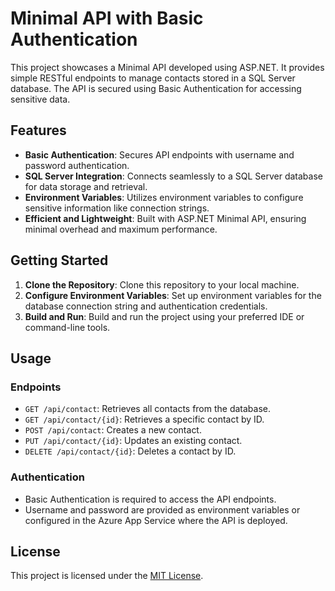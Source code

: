 # Minimal API with Basic Authentication

This project showcases a Minimal API developed using ASP.NET. It provides simple RESTful endpoints to manage contacts stored in a SQL Server database. The API is secured using Basic Authentication for accessing sensitive data.

## Features

- **Basic Authentication**: Secures API endpoints with username and password authentication.
- **SQL Server Integration**: Connects seamlessly to a SQL Server database for data storage and retrieval.
- **Environment Variables**: Utilizes environment variables to configure sensitive information like connection strings.
- **Efficient and Lightweight**: Built with ASP.NET Minimal API, ensuring minimal overhead and maximum performance.

## Getting Started

1. **Clone the Repository**: Clone this repository to your local machine.
2. **Configure Environment Variables**: Set up environment variables for the database connection string and authentication credentials.
3. **Build and Run**: Build and run the project using your preferred IDE or command-line tools.

## Usage

### Endpoints

- `GET /api/contact`: Retrieves all contacts from the database.
- `GET /api/contact/{id}`: Retrieves a specific contact by ID.
- `POST /api/contact`: Creates a new contact.
- `PUT /api/contact/{id}`: Updates an existing contact.
- `DELETE /api/contact/{id}`: Deletes a contact by ID.

### Authentication

- Basic Authentication is required to access the API endpoints.
- Username and password are provided as environment variables or configured in the Azure App Service where the API is deployed.

## License

This project is licensed under the [MIT License](LICENSE).
